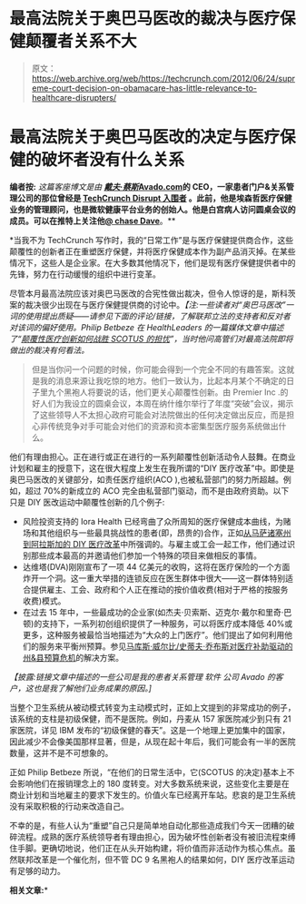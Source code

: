 # 最高法院关于奥巴马医改的裁决与医疗保健颠覆者关系不大

> 原文：<https://web.archive.org/web/https://techcrunch.com/2012/06/24/supreme-court-decision-on-obamacare-has-little-relevance-to-healthcare-disrupters/>

# 最高法院关于奥巴马医改的决定与医疗保健的破坏者没有什么关系

**编者按:** *这篇客座博文是由* ***[戴夫·蔡斯](https://web.archive.org/web/20221205114032/http://www.crunchbase.com/person/dave-chase)*******[Avado.com](https://web.archive.org/web/20221205114032/http://www.avado.com/)****的 CEO，一家患者门户&关系管理公司的那位曾经是 **[TechCrunch Disrupt 入围者](https://web.archive.org/web/20221205114032/https://beta.techcrunch.com/2011/05/24/avado-is-the-mint-for-your-personal-health-records/)** 。此前，他是埃森哲医疗保健业务的管理顾问，也是微软健康平台业务的创始人。他是白宫病人访问圆桌会议的成员。可以在推特上关注他****[@ chase Dave](https://web.archive.org/web/20221205114032/http://www.twitter.com/chasedave)****。**

 *当我不为 TechCrunch 写作时，我的“日常工作”是与医疗保健提供商合作，这些颠覆性的创新者正在重塑医疗保健，并将医疗保健成本作为副产品消灭掉。在某些情况下，这些人是企业家。在大多数其他情况下，他们是现有医疗保健提供者中的先锋，努力在行动缓慢的组织中进行变革。

尽管本月最高法院应该对奥巴马医改的合宪性做出裁决，但令人惊讶的是，斯科茨案的裁决很少出现在与医疗保健提供商的讨论中。*【注:一些读者对“奥巴马医改”一词的使用提出质疑——请参见下面的评论/链接，了解联邦立法的支持者和反对者对该词的偏好使用。Philip Betbeze 在 HealthLeaders 的一篇媒体文章中描述了“[颠覆性医疗创新如何战胜 SCOTUS 的担忧](https://web.archive.org/web/20221205114032/http://www.healthleadersmedia.com/print/LED-281075/Disruptive-Healthcare-Innovations-Trump-SCOTUS-Worries)”，当时他问高管们对最高法院即将做出的裁决有何看法。*

> 但是当你问一个问题的时候，你可能会得到一个完全不同的有趣答案。这就是我的消息来源让我吃惊的地方。他们一致认为，比起本月某个不确定的日子里九个黑袍人将要说的话，他们更关心颠覆性创新。由 Premier Inc .的好人们为我设立的圆桌会议，本周在纳什维尔举行了年度“突破”会议，揭示了这些领导人不太担心政府可能会对法院做出的任何决定做出反应，而是担心非传统竞争对手可能会对他们的资源和资本密集型医疗服务系统做出什么。

他们有理由担心。正在进行或正在进行的一系列颠覆性创新活动令人鼓舞。在商业计划和雇主的授意下，这在很大程度上发生在我所谓的“DIY 医疗改革”中。即使是奥巴马医改的关键部分，如责任医疗组织(ACO ),也被私营部门的努力所超越。例如，超过 70%的新成立的 ACO 完全由私营部门驱动，而不是由政府资助。以下只是 DIY 医改运动中颠覆性创新的几个例子:

*   风险投资支持的 Iora Health 已经弯曲了众所周知的医疗保健成本曲线，为赌场和其他组织与一些最具挑战性的患者(即，昂贵的)合作，正如[从马萨诸塞州到阿拉斯加的 DIY 医疗改革](https://web.archive.org/web/20221205114032/http://www.avado.com/1338047401/diy-health-reform-massachusetts-alaska)中所强调的。与雇主或工会一起工作，他们通过识别那些成本最高的并邀请他们参加一个特殊的项目来做相反的事情。
*   达维塔(DVA)刚刚宣布了一项 44 亿美元的收购，这将在医疗保险的一个方面炸开一个洞。这一重大举措的连锁反应在医生群体中很大——这一群体特别适合提供雇主、工会、政府和个人正在推动的按价值收费(相对于严格的按服务收费)模式。
*   在过去 15 年中，一些最成功的企业家(如杰夫·贝索斯、迈克尔·戴尔和里奇·巴顿)的支持下，一系列初创组织提供了一种服务，可以将医疗成本降低 40%或更多，这种服务被最恰当地描述为“大众的上门医疗”。他们提出了如何利用他们的服务来平衡州预算。参见[马库斯·威尔比/史蒂夫·乔布斯对医疗补助驱动的州&县预算危机](https://web.archive.org/web/20221205114032/http://www.avado.com/1339699829/steve-jobsmarcus-welby-solution-medicaid-driven-state-county-budget-crisis)的解决方案。

*【披露:链接文章中描述的一些公司是我的患者关系管理* *软件* *公司 Avado 的客户，这也是我了解他们业务成果的原因。]*

当整个卫生系统从被动模式转变为主动模式时，正如上文提到的非常成功的例子，该系统的支柱是初级保健，而不是医院。例如，丹麦从 157 家医院减少到只有 21 家医院，详见 IBM 发布的“初级保健的春天”。这是一个地理上更加集中的国家，因此减少不会像美国那样显著，但是，从现在起十年后，我们可能会有一半的医院数量，这并不是不可想象的。

正如 Philip Betbeze 所说，“在他们的日常生活中，它(SCOTUS 的决定)基本上不会影响他们在报销理念上的 180 度转变。对大多数系统来说，这些变化主要是在商业计划和当地雇主的要求下发生的。价值火车已经离开车站。悲哀的是卫生系统没有采取积极的行动来改造自己。

不幸的是，有些人认为“重塑”自己只是简单地自动化那些造成我们今天一团糟的破碎流程。成熟的医疗系统领导者有理由担心，因为破坏性创新者没有被旧流程束缚住手脚。更确切地说，他们正在从头开始构建，将价值而非活动作为核心焦点。虽然联邦改革是一个催化剂，但不管 DC 9 名黑袍人的结果如何，DIY 医疗改革运动有足够的动力。

**相关文章:***